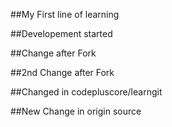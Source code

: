 ##My First line of learning

##Developement started

##Change after Fork

##2nd Change after Fork

##Changed in codepluscore/learngit 

##New Change in origin source 
